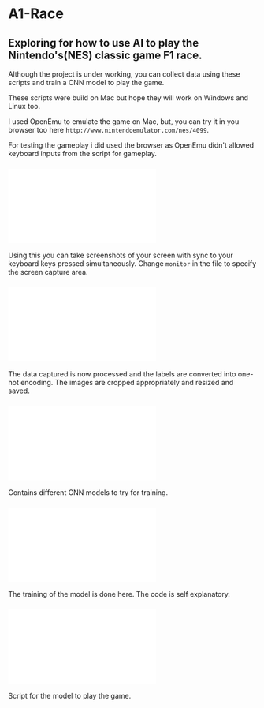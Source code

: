 # A1-Race

## Exploring for how to use AI to play the Nintendo's(NES) classic game F1 race.

Although the project is under working, you can collect data using these scripts and train a CNN model to play the game.

These scripts were build on Mac but hope they will work on Windows and Linux too.

I used OpenEmu to emulate the game on Mac, but, you can try it in you browser too here `http://www.nintendoemulator.com/nes/4099`.

For testing the gameplay i did used the browser as OpenEmu didn't allowed keyboard inputs from the script for gameplay.

### ![grabScreen.py](grabScreen.py)

Using this you can take screenshots of your screen with sync to your keyboard keys pressed simultaneously. Change `monitor` in the file to specify the screen capture area.

### ![prepare_data.py](prepare_data.py)

The data captured is now processed and the labels are converted into one-hot encoding. The images are cropped appropriately and resized and saved.

### ![models.py](models.py)

Contains different CNN models to try for training.

### ![train.py](train.py)

The training of the model is done here. The code is self explanatory.

### ![play.py](play.py)

Script for the model to play the game.
